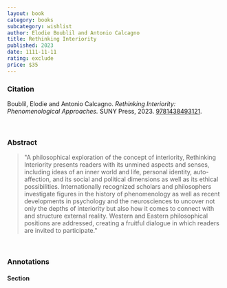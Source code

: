 ```yaml
---
layout: book
category: books
subcategory: wishlist
author: Elodie Boublil and Antonio Calcagno
title: Rethinking Interiority
published: 2023
date: 1111-11-11
rating: exclude
price: $35
---
```


### Citation

Boublil, Elodie and Antonio Calcagno. *Rethinking Interiority: Phenomenological Approaches.* SUNY Press, 2023. [9781438493121](https://sunypress.edu/Books/R/Rethinking-Interiority).

<br>

### Abstract

> "A philosophical exploration of the concept of interiority, Rethinking Interiority presents readers with its unmined aspects and senses, including ideas of an inner world and life, personal identity, auto-affection, and its social and political dimensions as well as its ethical possibilities. Internationally recognized scholars and philosophers investigate figures in the history of phenomenology as well as recent developments in psychology and the neurosciences to uncover not only the depths of interiority but also how it comes to connect with and structure external reality. Western and Eastern philosophical positions are addressed, creating a fruitful dialogue in which readers are invited to participate."

<br>

### Annotations

#### Section

<br>
